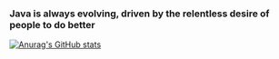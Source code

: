 ### Java is always evolving, driven by the relentless desire of people to do better    
[![Anurag's GitHub stats](https://github-readme-stats.vercel.app/api?username=pveh55&show_icons=true)](https://github.com/pveh55/)
